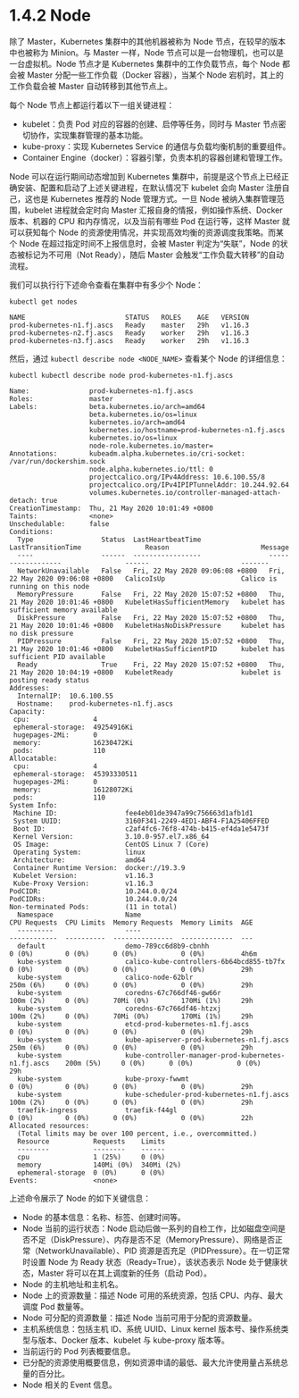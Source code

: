 # 1.4.2 Node

除了 Master，Kubernetes 集群中的其他机器被称为 Node 节点，在较早的版本中也被称为 Minion。与 Master 一样，Node 节点可以是一台物理机，也可以是一台虚拟机。Node 节点才是 Kubernetes 集群中的工作负载节点，每个 Node 都会被 Master 分配一些工作负载（Docker 容器），当某个 Node 宕机时，其上的工作负载会被 Master 自动转移到其他节点上。

每个 Node 节点上都运行着以下一组关键进程：
* kubelet：负责 Pod 对应的容器的创建、启停等任务，同时与 Master 节点密切协作，实现集群管理的基本功能。
* kube-proxy：实现 Kubernetes Service 的通信与负载均衡机制的重要组件。
* Container Engine（docker）：容器引擎，负责本机的容器创建和管理工作。

Node 可以在运行期间动态增加到 Kubernetes 集群中，前提是这个节点上已经正确安装、配置和启动了上述关键进程，在默认情况下 kubelet 会向 Master 注册自己，这也是 Kubernetes 推荐的 Node 管理方式。一旦 Node 被纳入集群管理范围，kubelet 进程就会定时向 Master 汇报自身的情报，例如操作系统、Docker 版本、机器的 CPU 和内存情况，以及当前有哪些 Pod 在运行等，这样 Master 就可以获知每个 Node 的资源使用情况，并实现高效均衡的资源调度我策略。而某个 Node 在超过指定时间不上报信息时，会被 Master 判定为“失联”，Node 的状态被标记为不可用（Not Ready），随后 Master 会触发“工作负载大转移”的自动流程。

我们可以执行行下述命令查看在集群中有多少个 Node：
```shell script
kubectl get nodes
```
```text
NAME                         STATUS   ROLES    AGE   VERSION
prod-kubernetes-n1.fj.ascs   Ready    master   29h   v1.16.3
prod-kubernetes-n2.fj.ascs   Ready    worker   29h   v1.16.3
prod-kubernetes-n3.fj.ascs   Ready    worker   29h   v1.16.3
```

然后，通过 `kubectl describe node <NODE_NAME>` 查看某个 Node 的详细信息：
```shell script
kubectl kubectl describe node prod-kubernetes-n1.fj.ascs
```
```text
Name:               prod-kubernetes-n1.fj.ascs
Roles:              master
Labels:             beta.kubernetes.io/arch=amd64
                    beta.kubernetes.io/os=linux
                    kubernetes.io/arch=amd64
                    kubernetes.io/hostname=prod-kubernetes-n1.fj.ascs
                    kubernetes.io/os=linux
                    node-role.kubernetes.io/master=
Annotations:        kubeadm.alpha.kubernetes.io/cri-socket: /var/run/dockershim.sock
                    node.alpha.kubernetes.io/ttl: 0
                    projectcalico.org/IPv4Address: 10.6.100.55/8
                    projectcalico.org/IPv4IPIPTunnelAddr: 10.244.92.64
                    volumes.kubernetes.io/controller-managed-attach-detach: true
CreationTimestamp:  Thu, 21 May 2020 10:01:49 +0800
Taints:             <none>
Unschedulable:      false
Conditions:
  Type                 Status  LastHeartbeatTime                 LastTransitionTime                Reason                       Message
  ----                 ------  -----------------                 ------------------                ------                       -------
  NetworkUnavailable   False   Fri, 22 May 2020 09:06:08 +0800   Fri, 22 May 2020 09:06:08 +0800   CalicoIsUp                   Calico is running on this node
  MemoryPressure       False   Fri, 22 May 2020 15:07:52 +0800   Thu, 21 May 2020 10:01:46 +0800   KubeletHasSufficientMemory   kubelet has sufficient memory available
  DiskPressure         False   Fri, 22 May 2020 15:07:52 +0800   Thu, 21 May 2020 10:01:46 +0800   KubeletHasNoDiskPressure     kubelet has no disk pressure
  PIDPressure          False   Fri, 22 May 2020 15:07:52 +0800   Thu, 21 May 2020 10:01:46 +0800   KubeletHasSufficientPID      kubelet has sufficient PID available
  Ready                True    Fri, 22 May 2020 15:07:52 +0800   Thu, 21 May 2020 10:04:19 +0800   KubeletReady                 kubelet is posting ready status
Addresses:
  InternalIP:  10.6.100.55
  Hostname:    prod-kubernetes-n1.fj.ascs
Capacity:
 cpu:                4
 ephemeral-storage:  49254916Ki
 hugepages-2Mi:      0
 memory:             16230472Ki
 pods:               110
Allocatable:
 cpu:                4
 ephemeral-storage:  45393330511
 hugepages-2Mi:      0
 memory:             16128072Ki
 pods:               110
System Info:
 Machine ID:                 fee4eb01de3947a99c756663d1afb1d1
 System UUID:                3160F341-2249-4ED1-ABF4-F1A25406FFED
 Boot ID:                    c2af4fc6-76f8-474b-b415-ef4da1e5473f
 Kernel Version:             3.10.0-957.el7.x86_64
 OS Image:                   CentOS Linux 7 (Core)
 Operating System:           linux
 Architecture:               amd64
 Container Runtime Version:  docker://19.3.9
 Kubelet Version:            v1.16.3
 Kube-Proxy Version:         v1.16.3
PodCIDR:                     10.244.0.0/24
PodCIDRs:                    10.244.0.0/24
Non-terminated Pods:         (11 in total)
  Namespace                  Name                                                  CPU Requests  CPU Limits  Memory Requests  Memory Limits  AGE
  ---------                  ----                                                  ------------  ----------  ---------------  -------------  ---
  default                    demo-789cc6d8b9-cbnhh                                 0 (0%)        0 (0%)      0 (0%)           0 (0%)         4h6m
  kube-system                calico-kube-controllers-6b64bcd855-tb7fx              0 (0%)        0 (0%)      0 (0%)           0 (0%)         29h
  kube-system                calico-node-62blr                                     250m (6%)     0 (0%)      0 (0%)           0 (0%)         29h
  kube-system                coredns-67c766df46-gw66r                              100m (2%)     0 (0%)      70Mi (0%)        170Mi (1%)     29h
  kube-system                coredns-67c766df46-htzxj                              100m (2%)     0 (0%)      70Mi (0%)        170Mi (1%)     29h
  kube-system                etcd-prod-kubernetes-n1.fj.ascs                       0 (0%)        0 (0%)      0 (0%)           0 (0%)         29h
  kube-system                kube-apiserver-prod-kubernetes-n1.fj.ascs             250m (6%)     0 (0%)      0 (0%)           0 (0%)         29h
  kube-system                kube-controller-manager-prod-kubernetes-n1.fj.ascs    200m (5%)     0 (0%)      0 (0%)           0 (0%)         29h
  kube-system                kube-proxy-fwwmt                                      0 (0%)        0 (0%)      0 (0%)           0 (0%)         29h
  kube-system                kube-scheduler-prod-kubernetes-n1.fj.ascs             100m (2%)     0 (0%)      0 (0%)           0 (0%)         29h
  traefik-ingress            traefik-f44gl                                         0 (0%)        0 (0%)      0 (0%)           0 (0%)         22h
Allocated resources:
  (Total limits may be over 100 percent, i.e., overcommitted.)
  Resource           Requests    Limits
  --------           --------    ------
  cpu                1 (25%)     0 (0%)
  memory             140Mi (0%)  340Mi (2%)
  ephemeral-storage  0 (0%)      0 (0%)
Events:              <none>
```

上述命令展示了 Node 的如下关键信息：
* Node 的基本信息：名称、标签、创建时间等。
* Node 当前的运行状态：Node 启动后做一系列的自检工作，比如磁盘空间是否不足（DiskPressure）、内存是否不足（MemoryPressure）、网络是否正常（NetworkUnavailable）、PID 资源是否充足（PIDPressure）。在一切正常时设置 Node 为 Ready 状态（Ready=True），该状态表示 Node 处于健康状态，Master 将可以在其上调度新的任务（启动 Pod）。
* Node 的主机地址和主机名。
* Node 上的资源数量：描述 Node 可用的系统资源，包括 CPU、内存、最大调度 Pod 数量等。
* Node 可分配的资源数量：描述 Node 当前可用于分配的资源数量。
* 主机系统信息：包括主机 ID、系统 UUID、Linux kernel 版本号、操作系统类型与版本、Docker 版本、kubelet 与 kube-proxy 版本等。
* 当前运行的 Pod 列表概要信息。
* 已分配的资源使用概要信息，例如资源申请的最低、最大允许使用量占系统总量的百分比。
* Node 相关的 Event 信息。

